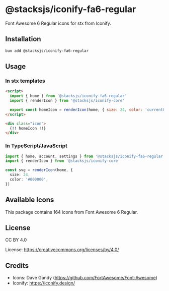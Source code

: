 # @stacksjs/iconify-fa6-regular

Font Awesome 6 Regular icons for stx from Iconify.

## Installation

```bash
bun add @stacksjs/iconify-fa6-regular
```

## Usage

### In stx templates

```html
<script>
  import { home } from '@stacksjs/iconify-fa6-regular'
  import { renderIcon } from '@stacksjs/iconify-core'

  export const homeIcon = renderIcon(home, { size: 24, color: 'currentColor' })
</script>

<div class="icon">
  {!! homeIcon !!}
</div>
```

### In TypeScript/JavaScript

```typescript
import { home, account, settings } from '@stacksjs/iconify-fa6-regular'
import { renderIcon } from '@stacksjs/iconify-core'

const svg = renderIcon(home, {
  size: 24,
  color: '#000000',
})
```

## Available Icons

This package contains 164 icons from Font Awesome 6 Regular.

## License

CC BY 4.0

License: https://creativecommons.org/licenses/by/4.0/

## Credits

- Icons: Dave Gandy (https://github.com/FortAwesome/Font-Awesome)
- Iconify: https://iconify.design/
